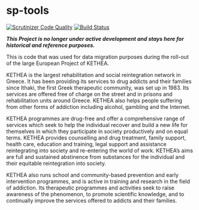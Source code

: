 # sp-tools

[![Scrutinizer Code Quality](https://scrutinizer-ci.com/g/spitoglou/sp-tools/badges/quality-score.png?b=master)](https://scrutinizer-ci.com/g/spitoglou/sp-tools/?branch=master)
[![Build Status](https://scrutinizer-ci.com/g/spitoglou/sp-tools/badges/build.png?b=master)](https://scrutinizer-ci.com/g/spitoglou/sp-tools/build-status/master)

**_This Project is no longer under active development and stays here for historical and reference purposes._** 

This is code that was used for data migration purposes during the roll-out of the large European Project of KETHEA.

KETHEA is the largest rehabilitation and social reintegration network in Greece. It has been providing its services to drug addicts and their families since Ithaki, the first Greek therapeutic community, was set up in 1983. Its services are offered free of charge on the street and in prisons and rehabilitation units around Greece. KETHEA also helps people suffering from other forms of addiction including alcohol, gambling and the Internet.

KETHEA programmes are drug-free and offer a comprehensive range of services which seek to help the individual recover and build a new life for themselves in which they participate in society productively and on equal terms. KETHEA provides counselling and drug treatment, family support, health care, education and training, legal support and assistance reintegrating into society and re-entering the world of work. KETHEA’s aims are full and sustained abstinence from substances for the individual and their equitable reintegration into society.

KETHEA also runs school and community-based prevention and early intervention programmes, and is active in training and research in the field of addiction. Its therapeutic programmes and activities seek to raise awareness of the phenomenon, to promote scientific knowledge, and to continually improve the services offered to addicts and their families.
